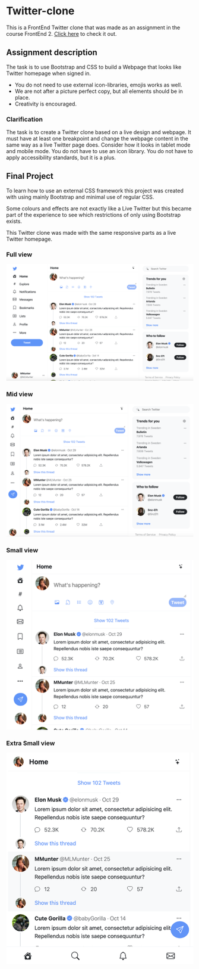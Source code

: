 # **Twitter-clone**

This is a FrontEnd Twitter clone that was made as an assignment in the course FrontEnd 2. [Click here](https://mikamunterud.github.io/Twitter-clone/) to check it out.

## **Assignment description**

 The task is to use Bootstrap and CSS to build a Webpage that looks like Twitter homepage when signed in.

* You do not need to use external icon-libraries, emojis works as well.
* We are not after a picture perfect copy, but all elements should be in place.
* Creativity is encouraged.

### **Clarification**

The task is to create a Twitter clone based on a live design and webpage. It must have at least one breakpoint and change the webpage content in the same way as a live Twitter page does. Consider how it looks in tablet mode and mobile mode. You do not have to use an icon library. You do not have to apply accessibility standards, but it is a plus.

## **Final Project**

To learn how to use an external CSS framework this project was created with using mainly Bootstrap and minimal use of regular CSS.

Some colours and effects are not exactly like a Live Twitter but this became part of the experience to see which restrictions of only using Bootstrap exists.

This Twitter clone was made with the same responsive parts as a live Twitter homepage.

### **Full view**

![Homepage overview wide-mode](images/Homepage-fullview.png)

### **Mid view**

![Homepage overview wide-mode](images/Homepage-midview.png)

### **Small view**

![Homepage overview wide-mode](images/Homepage-smallview.png)

### **Extra Small view**

![Homepage overview wide-mode](images/Homepage-extrasmallview.png)